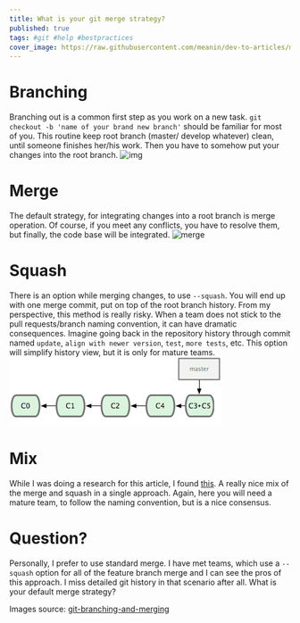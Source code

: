 ```yaml
---
title: What is your git merge strategy?
published: true
tags: #git #help #bestpractices
cover_image: https://raw.githubusercontent.com/meanin/dev-to-articles/master/img/2019-01-07-git-merge-strategy/git-flow.png
---
```


# Branching

Branching out is a common first step as you work on a new task. `git checkout -b 'name of your brand new branch'` should be familiar for most of you. This routine keep root branch (master/ develop whatever) clean, until someone finishes her/his work. Then you have to somehow put your changes into the root branch.
![img](https://git-scm.com/figures/18333fig0315-tn.png)

# Merge
The default strategy, for integrating changes into a root branch is merge operation. Of course, if you meet any conflicts, you have to resolve them, but finally, the code base will be integrated. 
![merge](https://git-scm.com/figures/18333fig0317-tn.png)

# Squash
There is an option while merging changes, to use `--squash`. You will end up with one merge commit, put on top of the root branch history. From my perspective, this method is really risky. When a team does not stick to the pull requests/branch naming convention, it can have dramatic consequences. Imagine going back in the repository history through commit named `update`, `align with newer version`, `test`, `more tests`, etc. This option will simplify history view, but it is only for mature teams.
![squash](https://raw.githubusercontent.com/meanin/dev-to-articles/master/img/2019-01-07-git-merge-strategy/squash.png)

# Mix
While I was doing a research for this article, I found [this](https://blog.carbonfive.com/2017/08/28/always-squash-and-rebase-your-git-commits/). A really nice mix of the merge and squash in a single approach. Again, here you will need a mature team, to follow the naming convention, but is a nice consensus.

# Question?
Personally, I prefer to use standard merge. I have met teams, which use a `--squash` option for all of the feature branch merge and I can see the pros of this approach. I miss detailed git history in that scenario after all. What is your default merge strategy?


Images source: [git-branching-and-merging](https://git-scm.com/book/en/v1/Git-Branching-Basic-Branching-and-Merging)